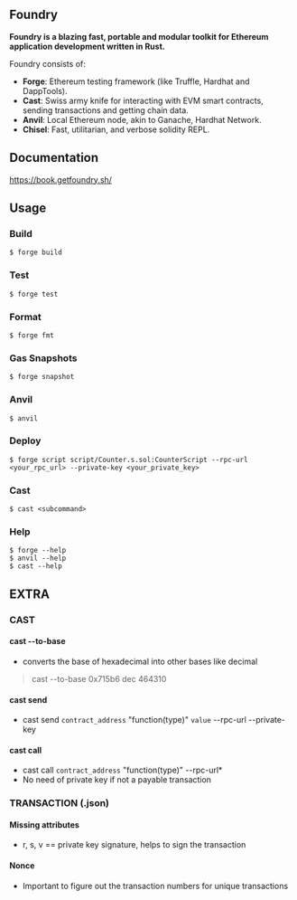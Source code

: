 ## Foundry

**Foundry is a blazing fast, portable and modular toolkit for Ethereum application development written in Rust.**

Foundry consists of:

-   **Forge**: Ethereum testing framework (like Truffle, Hardhat and DappTools).
-   **Cast**: Swiss army knife for interacting with EVM smart contracts, sending transactions and getting chain data.
-   **Anvil**: Local Ethereum node, akin to Ganache, Hardhat Network.
-   **Chisel**: Fast, utilitarian, and verbose solidity REPL.

## Documentation

https://book.getfoundry.sh/

## Usage

### Build

```shell
$ forge build
```

### Test

```shell
$ forge test
```

### Format

```shell
$ forge fmt
```

### Gas Snapshots

```shell
$ forge snapshot
```

### Anvil

```shell
$ anvil
```

### Deploy

```shell
$ forge script script/Counter.s.sol:CounterScript --rpc-url <your_rpc_url> --private-key <your_private_key>
```

### Cast

```shell
$ cast <subcommand>
```

### Help

```shell
$ forge --help
$ anvil --help
$ cast --help
```

## EXTRA
### CAST
#### cast --to-base
- converts the base of hexadecimal into other bases like decimal
> cast --to-base 0x715b6 dec
> 464310

#### cast send
- cast send `contract_address` "function(type)" `value` --rpc-url --private-key

#### cast call
- cast call `contract_address` "function(type)" --rpc-url*
- No need of private key if not a payable transaction

### TRANSACTION (.json)
#### Missing attributes
- r, s, v == private key signature, helps to sign the transaction
#### Nonce
- Important to figure out the transaction numbers for unique transactions